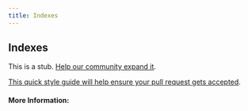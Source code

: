 ```yaml
---
title: Indexes
---
```


## Indexes

This is a stub. [Help our community expand it](https://github.com/freeCodeCamp/guide-articles/tree/master/articles/Computer-Science/Databases/Indexes/index.md).

[This quick style guide will help ensure your pull request gets accepted](https://github.com/freeCodeCamp/guide-articles/blob/master/README.md).

<!-- The article goes here, in GitHub-flavored Markdown. Feel free to add YouTube videos, images, and CodePen/JSBin embeds  -->

#### More Information:
<!-- Please add any articles you think might be helpful to read before writing the article -->


